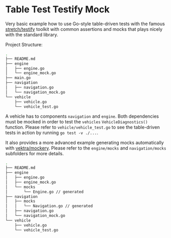 # Table Test Testify Mock

Very basic example how to use Go-style table-driven tests with the famous [stretch/testify](https://github.com/stretchr/testify) toolkit with common assertions and mocks that plays nicely with the standard library.

Project Structure:

```bash
.
├── README.md
├── engine
│   ├── engine.go
│   └── engine_mock.go
├── main.go
├── navigation
│   ├── navigation.go
│   └── navigation_mock.go
└── vehicle
    ├── vehicle.go
    └── vehicle_test.go
```

A vehicle has to components `navigation` and `engine`. Both dependencies must be mocked in order to test the `vehicles` `VehicleDiagnostics()` function. Please refer to `vehicle/vehicle_test.go` to see the table-driven tests in action by running `go test -v ./...`.

It also provides a more advanced example generating mocks automatically with [vektra/mockery](https://github.com/vektra/mockery). Please refer to the `engine/mocks` and `navigation/mocks` subfolders for more details.

```bash
.
├── README.md
├── engine
│   ├── engine.go
│   ├── engine_mock.go
│   └── mocks
│       └── Engine.go // generated
├── navigation
│   ├── mocks
│   │   └── Navigation.go // generated
│   ├── navigation.go
│   └── navigation_mock.go
└── vehicle
    ├── vehicle.go
    └── vehicle_test.go
```
